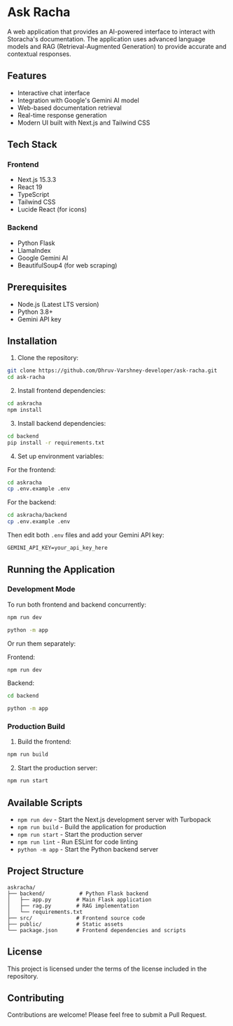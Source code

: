 # Ask Racha

A web application that provides an AI-powered interface to interact with Storacha's documentation. The application uses advanced language models and RAG (Retrieval-Augmented Generation) to provide accurate and contextual responses.

## Features

- Interactive chat interface
- Integration with Google's Gemini AI model
- Web-based documentation retrieval
- Real-time response generation
- Modern UI built with Next.js and Tailwind CSS

## Tech Stack

### Frontend

- Next.js 15.3.3
- React 19
- TypeScript
- Tailwind CSS
- Lucide React (for icons)

### Backend

- Python Flask
- LlamaIndex
- Google Gemini AI
- BeautifulSoup4 (for web scraping)

## Prerequisites

- Node.js (Latest LTS version)
- Python 3.8+
- Gemini API key

## Installation

1. Clone the repository:

```bash
git clone https://github.com/Dhruv-Varshney-developer/ask-racha.git
cd ask-racha
```

2. Install frontend dependencies:

```bash
cd askracha
npm install
```

3. Install backend dependencies:

```bash
cd backend
pip install -r requirements.txt
```

4. Set up environment variables:

For the frontend:

```bash
cd askracha
cp .env.example .env
```

For the backend:

```bash
cd askracha/backend
cp .env.example .env
```

Then edit both `.env` files and add your Gemini API key:

```
GEMINI_API_KEY=your_api_key_here
```

## Running the Application

### Development Mode

To run both frontend and backend concurrently:

```bash
npm run dev

python -m app
```

Or run them separately:

Frontend:

```bash
npm run dev
```

Backend:

```bash
cd backend

python -m app
```

### Production Build

1. Build the frontend:

```bash
npm run build
```

2. Start the production server:

```bash
npm run start
```

## Available Scripts

- `npm run dev` - Start the Next.js development server with Turbopack
- `npm run build` - Build the application for production
- `npm run start` - Start the production server
- `npm run lint` - Run ESLint for code linting
- `python -m app` - Start the Python backend server

## Project Structure

```
askracha/
├── backend/           # Python Flask backend
│   ├── app.py        # Main Flask application
│   ├── rag.py        # RAG implementation
│   └── requirements.txt
├── src/              # Frontend source code
├── public/           # Static assets
└── package.json      # Frontend dependencies and scripts
```

## License

This project is licensed under the terms of the license included in the repository.

## Contributing

Contributions are welcome! Please feel free to submit a Pull Request.
